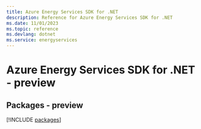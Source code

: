 ```yaml
---
title: Azure Energy Services SDK for .NET
description: Reference for Azure Energy Services SDK for .NET
ms.date: 11/01/2023
ms.topic: reference
ms.devlang: dotnet
ms.service: energyservices
---
```

# Azure Energy Services SDK for .NET - preview
## Packages - preview
[!INCLUDE [packages](energy-services-index.md)]